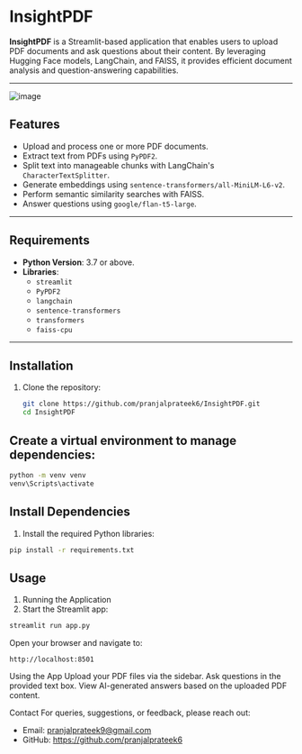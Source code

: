 # InsightPDF

**InsightPDF** is a Streamlit-based application that enables users to upload PDF documents and ask questions about their content. By leveraging Hugging Face models, LangChain, and FAISS, it provides efficient document analysis and question-answering capabilities.

---
![image](https://github.com/user-attachments/assets/0dab9646-02bc-4bf2-bfd7-e8f44ddb7e00)

## Features
- Upload and process one or more PDF documents.
- Extract text from PDFs using `PyPDF2`.
- Split text into manageable chunks with LangChain's `CharacterTextSplitter`.
- Generate embeddings using `sentence-transformers/all-MiniLM-L6-v2`.
- Perform semantic similarity searches with FAISS.
- Answer questions using `google/flan-t5-large`.

---

## Requirements
- **Python Version**: 3.7 or above.
- **Libraries**:
  - `streamlit`
  - `PyPDF2`
  - `langchain`
  - `sentence-transformers`
  - `transformers`
  - `faiss-cpu`

---

## Installation
1. Clone the repository:
   ```bash
   git clone https://github.com/pranjalprateek6/InsightPDF.git
   cd InsightPDF

## Create a virtual environment to manage dependencies:
``` bash
python -m venv venv
venv\Scripts\activate
```
## Install Dependencies
1. Install the required Python libraries:
``` bash
pip install -r requirements.txt
```
## Usage
1. Running the Application
2. Start the Streamlit app:

``` bash
streamlit run app.py
```
Open your browser and navigate to:
```
http://localhost:8501
```
Using the App
Upload your PDF files via the sidebar.
Ask questions in the provided text box.
View AI-generated answers based on the uploaded PDF content.


Contact
For queries, suggestions, or feedback, please reach out:
- Email: pranjalprateek9@gmail.com
- GitHub: https://github.com/pranjalprateek6
